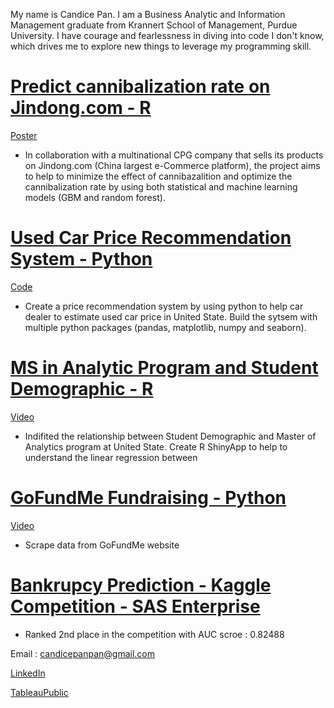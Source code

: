 My name is Candice Pan. I am a Business Analytic and Information Management graduate from Krannert School of Management, Purdue University. I have courage and fearlessness in diving into code I don't know, which drives me to explore new things to leverage my programming skill. 


[](https://github.com/candicepanpan/Candice_Profolio/blob/main/images/1612052746236.jpg)

# [Predict cannibalization rate on Jindong.com - R](https://github.com/candicepanpan/CPG_project)
[Poster](https://github.com/candicepanpan/CPG_project/blob/main/2021%20IP-CPGposter%20final.pdf)
* In collaboration with a multinational CPG company that sells its products on Jindong.com (China largest e-Commerce platform), the project aims to
help to minimize the effect of cannibazalition and optimize the cannibalization rate by using both statistical and machine learning models (GBM and random forest).

# [Used Car Price Recommendation System - Python](https://github.com/candicepanpan/Used-Car-price-recommendation-system)
[Code](https://github.com/candicepanpan/Used-Car-price-recommendation-system)
* Create a price recommendation system by using python to help car dealer to estimate used car price in United State. Build the sytsem with multiple python packages (pandas, matplotlib, numpy and seaborn).

# [MS in Analytic Program and Student Demographic - R ](https://pan351.shinyapps.io/masterprogram/)
[Video](https://youtu.be/gNM4gv9qhSQ)
* Indifited the relationship between Student Demographic and Master of Analytics program at United State. Create R ShinyApp to help to understand the linear regression between 

# [GoFundMe Fundraising - Python](https://github.com/candicepanpan/GoFundMe-Fundraiser)
[Video](https://youtu.be/PEwRda82-ps)
* Scrape data from GoFundMe website

# [Bankrupcy Prediction - Kaggle Competition - SAS Enterprise](https://www.kaggle.com/c/fall2020-mgmt571lec-project/leaderboard)
* Ranked 2nd place in the competition with AUC scroe : 0.82488



Email : candicepanpan@gmail.com

[LinkedIn](https://www.linkedin.com/in/candice-hsin-yu-pan-15a2b8114/)

[TableauPublic](https://public.tableau.com/profile/candice.panpan#!/)
